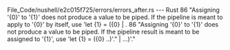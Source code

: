 File_Code/nushell/e2c015f725/errors/errors_after.rs --- Rust
86             "Assigning '{0}' to '{1}' does not produce a value to be piped. If the pipeline is meant to apply to '{0}' by itself, use 'let {1} = ({0} | . 86             "Assigning '{0}' to '{1}' does not produce a value to be piped. If the pipeline result is meant to be assigned to '{1}', use 'let {1} = ({0} 
   ..)'."                                                                                                                                                       | ...)'."

